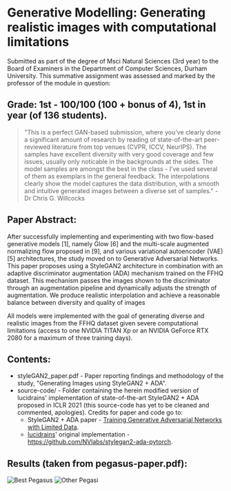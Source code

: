 # Generative Modelling: Generating realistic images with computational limitations
Submitted as part of the degree of Msci Natural Sciences (3rd year) to the Board of Examiners in the Department of Computer Sciences, Durham University. 
This summative assignment was assessed and marked by the professor of the module in question:
## Grade: 1st - 100/100 (100 + bonus of 4), 1st in year (of 136 students).
> "This is a perfect GAN-based submission, where you’ve clearly done a significant amount of research by
> reading of state-of-the-art peer-reviewed literature from top venues (CVPR, ICCV, NeurIPS). The samples
> have excellent diversity with very good coverage and few issues, usually only noticable in the backgrounds
> at the sides. The model samples are amongst the best in the class - I’ve used several of them as
> exemplars in the general feedback. The interpolations clearly show the model captures the data distribution, with a smooth and
> intuitive generated images between a diverse set of samples." - Dr Chris G. Willcocks

## Paper Abstract:
After successfully implementing and experimenting with two flow-based generative models [1], namely Glow [6] and the multi-scale augmented normalizing flow proposed in [9], and various variational autoencoder (VAE)
[5] architectures, the study moved on to Generative Adversarial Networks. This paper proposes using a StyleGAN2 architecture in combination with an adaptive discriminator augmentation (ADA) mechanism trained on the
FFHQ dataset. This mechanism passes the images shown to the discriminator through an augmentation pipeline and dynamically adjusts the strength of augmentation. We produce realistic interpolation and achieve a reasonable balance between diversity and quality of images

All models were implemented with the goal of generating diverse and realistic images from the FFHQ dataset given severe computational limitations (access to one NVIDIA TITAN Xp or an NVIDIA GeForce RTX 2080 for a maximum of three training days).

## Contents:
* styleGAN2_paper.pdf - Paper reporting findings and methodology of the study, "Generating Images using StyleGAN2 + ADA".
* source-code/ - Folder containing the herein modified version of lucidrains' implementation of state-of-the-art StyleGAN2 + ADA proposed in ICLR 2021 (this source-code has yet to be cleaned and commented, apologies). Credits for paper and code go to:
    - StyleGAN2 + ADA paper - [Training Generative Adversarial Networks with Limited Data](https://arxiv.org/pdf/2006.06676.pdf).
    - [lucidrains](https://github.com/NVlabs/stylegan2-ada-pytorch/)' original implementation - https://github.com/NVlabs/stylegan2-ada-pytorch.

## Results (taken from pegasus-paper.pdf):
![Best Pegasus](results-image-1.png?raw=true "Best Pegasus")
![Other Pegasi](results-image-2.png?raw=true "Other Pegasi")
